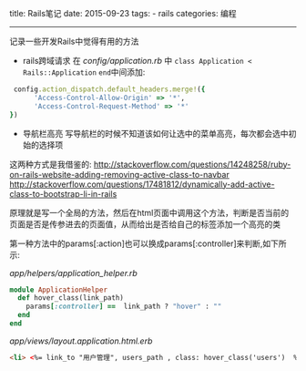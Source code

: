 title: Rails笔记
date: 2015-09-23
tags: 
    - rails
categories: 编程

---

记录一些开发Rails中觉得有用的方法
<!--more--> 

- rails跨域请求
在 *config/application.rb* 中 `class Application < Rails::Application` `end`中间添加:     

```ruby
 config.action_dispatch.default_headers.merge!({
      'Access-Control-Allow-Origin' => '*',
      'Access-Control-Request-Method' => '*'
})
```

 

- 导航栏高亮
写导航栏的时候不知道该如何让选中的菜单高亮，每次都会选中初始的选择项

这两种方式是我借鉴的:
http://stackoverflow.com/questions/14248258/ruby-on-rails-website-adding-removing-active-class-to-navbar
http://stackoverflow.com/questions/17481812/dynamically-add-active-class-to-bootstrap-li-in-rails


原理就是写一个全局的方法，然后在html页面中调用这个方法，判断是否当前的页面是否是传参进去的页面值，从而给出是否给自己的标签添加一个高亮的类

第一种方法中的params[:action]也可以换成params[:controller]来判断,如下所示:

*app/helpers/application_helper.rb*

```ruby
module ApplicationHelper
  def hover_class(link_path)
    params[:controller] ==  link_path ? "hover" : ""
  end
end
```
*app/views/layout.application.html.erb*

```html
<li> <%= link_to "用户管理", users_path , class: hover_class('users')  %> </li>
```
